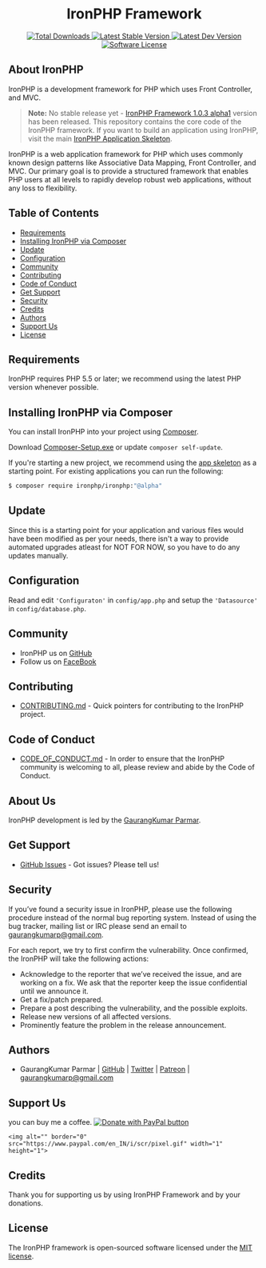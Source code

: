 <h1 align="center">IronPHP Framework</h1>
<p align="center">
    <a href="https://packagist.org/packages/ironphp/ironphp" target="_blank">
        <img alt="Total Downloads" src="https://poser.pugx.org/ironphp/ironphp/d/total.svg">
    </a>
    <a href="https://packagist.org/packages/ironphp/ironphp" target="_blank">
        <img alt="Latest Stable Version" src="https://poser.pugx.org/ironphp/ironphp/v/stable.svg">
    </a>
    <a href="https://packagist.org/packages/ironphp/ironphp" target="_blank">
        <img alt="Latest Dev Version" src="https://poser.pugx.org/ironphp/ironphp/v/unstable.svg">
    </a>
    <a href="https://opensource.org/licenses/MIT" target="_blank">
        <img alt="Software License" src="https://poser.pugx.org/ironphp/ironphp/license.svg">
    </a>
</p>

## About IronPHP

IronPHP is a development framework for PHP which
uses Front Controller, and MVC.

> **Note:** No stable release yet - [IronPHP Framework 1.0.3 alpha1](https://github.com/ironphp/ironphp/releases/tag/1.0.3-alpha1) version has been released. 
This repository contains the core code of the IronPHP framework. If you want to build an application using IronPHP, visit the main [IronPHP Application Skeleton](https://github.com/ironphp/app).

IronPHP is a web application framework for PHP which uses commonly known design patterns like Associative Data Mapping, Front Controller, and MVC. Our primary goal is to provide a structured framework that enables PHP users at all levels to rapidly develop robust web applications, without any loss to flexibility.

## Table of Contents

- [Requirements](#requirements)
- [Installing IronPHP via Composer](#installing-ironphp-via-composer)
- [Update](#update)
- [Configuration](#configuration)
- [Community](#community)
- [Contributing](#contributing)
- [Code of Conduct](#code-of-conduct)
- [Get Support](#get-support)
- [Security](#security)
- [Credits](#credits)
- [Authors](#authors)
- [Support Us](#support-us)
- [License](#license)

## Requirements

IronPHP requires PHP 5.5 or later; we recommend using the latest PHP version whenever possible.

## Installing IronPHP via Composer

You can install IronPHP into your project using
[Composer](https://getcomposer.org).

Download [Composer-Setup.exe](https://getcomposer.org/Composer-Setup.exe) or update `composer self-update`.

If you're starting a new project, we
recommend using the [app skeleton](https://github.com/ironphp/app) as
a starting point. For existing applications you can run the following:

``` bash
$ composer require ironphp/ironphp:"@alpha"
```

## Update

Since this is a starting point for your application and various files
would have been modified as per your needs, there isn't a way to provide
automated upgrades atleast for NOT FOR NOW, so you have to do any updates manually.

## Configuration

Read and edit `'Configuraton'` in `config/app.php` and setup the `'Datasource'` in `config/database.php`.

## Community

* IronPHP us on [GitHub][1]
* Follow us on [FaceBook][2]

## Contributing

* [CONTRIBUTING.md](CONTRIBUTING.md) - Quick pointers for contributing to the IronPHP project.

## Code of Conduct

* [CODE_OF_CONDUCT.md](CODE_OF_CONDUCT.md) - In order to ensure that the IronPHP community is welcoming to all, please review and abide by the Code of Conduct.

## About Us

IronPHP development is led by the [GaurangKumar Parmar](https://twitter.com/gaurangkumarp).

## Get Support

* [GitHub Issues](https://github.com/ironphp/ironphp/issues) - Got issues? Please tell us!

## Security

If you’ve found a security issue in IronPHP, please use the following procedure instead of the normal bug reporting system. Instead of using the bug tracker, mailing list or IRC please send an email to gaurangkumarp@gmail.com.

For each report, we try to first confirm the vulnerability. Once confirmed, the IronPHP will take the following actions:

- Acknowledge to the reporter that we’ve received the issue, and are working on a fix. We ask that the reporter keep the issue confidential until we announce it.
- Get a fix/patch prepared.
- Prepare a post describing the vulnerability, and the possible exploits.
- Release new versions of all affected versions.
- Prominently feature the problem in the release announcement.

## Authors

- GaurangKumar Parmar  | [GitHub](https://github.com/gaurangkumar)  | [Twitter](https://twitter.com/gaurangkumarp) | [Patreon](https://www.patreon.com/gaurangkumar) | <gaurangkumarp@gmail.com>

## Support Us
you can buy me a coffee.
<a href="https://www.paypal.com/cgi-bin/webscr?cmd=_s-xclick&hosted_button_id=5WS5H79V2H7GY&source=url">
    <img src="https://www.paypalobjects.com/en_GB/i/btn/btn_donateCC_LG.gif" alt="Donate with PayPal button">
</a>

    <img alt="" border="0" src="https://www.paypal.com/en_IN/i/scr/pixel.gif" width="1" height="1">


## Credits
Thank you for supporting us by using IronPHP Framework and by your donations.
## License

The IronPHP framework is open-sourced software licensed under the [MIT license](https://opensource.org/licenses/MIT).

[1]: https://github.com/ironphp
[2]: https://www.facebook.com/IronPHP-Framwork-325690624644002
